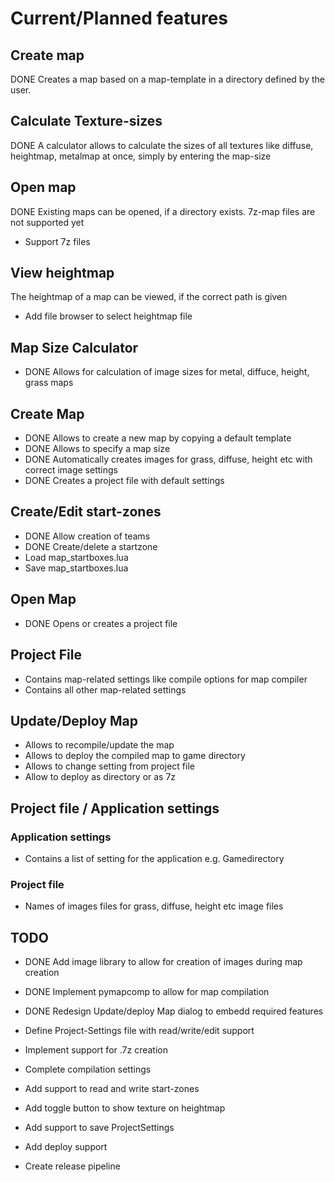 # Current/Planned features

## Create map
DONE Creates a map based on a map-template in a directory defined by the user.

## Calculate Texture-sizes
DONE A calculator allows to calculate the sizes of all textures like diffuse, heightmap, metalmap at once, simply by entering the map-size

## Open map
DONE Existing maps can be opened, if a directory exists. 7z-map files are not supported yet
* Support 7z files

## View heightmap
The heightmap of a map can be viewed, if the correct path is given
* Add file browser to select heightmap file

## Map Size Calculator
* DONE Allows for calculation of image sizes for metal, diffuce, height, grass maps

## Create Map
* DONE Allows to create a new map by copying a default template
* DONE Allows to specify a map size
* DONE Automatically creates images for grass, diffuse, height etc with correct image settings
* DONE Creates a project file with default settings

## Create/Edit start-zones
* DONE Allow creation of teams
* DONE Create/delete a startzone
* Load map_startboxes.lua
* Save map_startboxes.lua

## Open Map
* DONE Opens or creates a project file

## Project File
* Contains map-related settings like compile options for map compiler
* Contains all other map-related settings

## Update/Deploy Map
* Allows to recompile/update the map
* Allows to deploy the compiled map to game directory
* Allows to change setting from project file
* Allow to deploy as directory or as 7z

## Project file / Application settings
### Application settings
* Contains a list of setting for the application e.g. Gamedirectory

### Project file
* Names of images files for grass, diffuse, height etc image files

## TODO
* DONE Add image library to allow for creation of images during map creation
* DONE Implement pymapcomp to allow for map compilation
* DONE Redesign Update/deploy Map dialog to embedd required features

* Define Project-Settings file with read/write/edit support
* Implement support for .7z creation
* Complete compilation settings
* Add support to read and write start-zones
* Add toggle button to show texture on heightmap
* Add support to save ProjectSettings
* Add deploy support
* Create release pipeline


